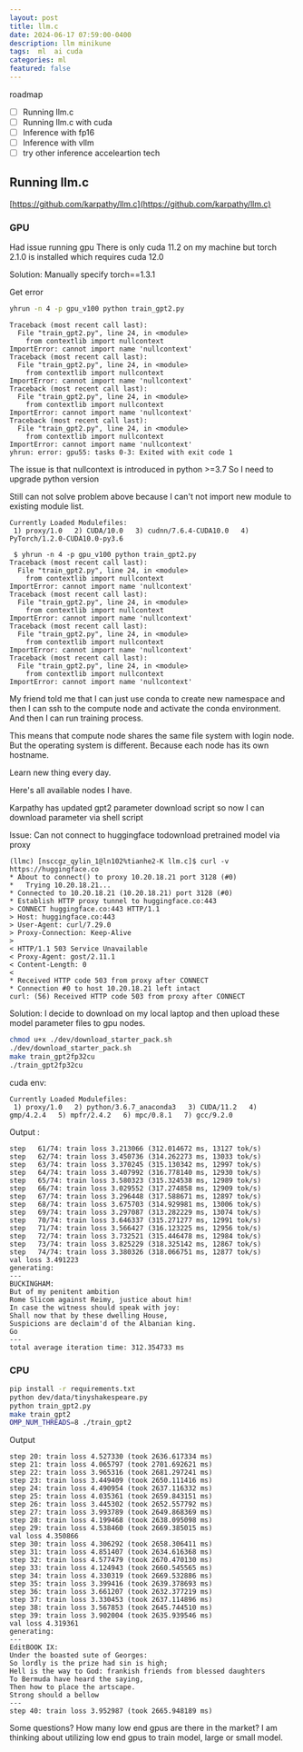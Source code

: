 ```yaml
---
layout: post
title: llm.c  
date: 2024-06-17 07:59:00-0400
description: llm minikune
tags:  ml  ai cuda
categories: ml
featured: false
---
```


roadmap
- [ ] Running llm.c
- [ ] Running llm.c with cuda
- [ ] Inference with fp16
- [ ] Inference with vllm
- [ ] try other inference acceleartion tech

## Running llm.c
[https://github.com/karpathy/llm.c](https://github.com/karpathy/llm.c)
### GPU 
Had issue running gpu
There is only cuda 11.2 on my machine
but torch 2.1.0 is installed which requires cuda 12.0

Solution:
Manually specify torch==1.3.1

Get error
```bash
yhrun -n 4 -p gpu_v100 python train_gpt2.py
```
```
Traceback (most recent call last):
  File "train_gpt2.py", line 24, in <module>
    from contextlib import nullcontext
ImportError: cannot import name 'nullcontext'
Traceback (most recent call last):
  File "train_gpt2.py", line 24, in <module>
    from contextlib import nullcontext
ImportError: cannot import name 'nullcontext'
Traceback (most recent call last):
  File "train_gpt2.py", line 24, in <module>
    from contextlib import nullcontext
ImportError: cannot import name 'nullcontext'
Traceback (most recent call last):
  File "train_gpt2.py", line 24, in <module>
    from contextlib import nullcontext
ImportError: cannot import name 'nullcontext'
yhrun: error: gpu55: tasks 0-3: Exited with exit code 1
```
The issue is that nullcontext is introduced in python >=3.7
So I need to upgrade python version

Still can not solve problem above because I
can't not import new module to existing module list.
```
Currently Loaded Modulefiles:
 1) proxy/1.0   2) CUDA/10.0   3) cudnn/7.6.4-CUDA10.0   4) PyTorch/1.2.0-CUDA10.0-py3.6

 $ yhrun -n 4 -p gpu_v100 python train_gpt2.py
Traceback (most recent call last):
  File "train_gpt2.py", line 24, in <module>
    from contextlib import nullcontext
ImportError: cannot import name 'nullcontext'
Traceback (most recent call last):
  File "train_gpt2.py", line 24, in <module>
    from contextlib import nullcontext
ImportError: cannot import name 'nullcontext'
Traceback (most recent call last):
  File "train_gpt2.py", line 24, in <module>
    from contextlib import nullcontext
ImportError: cannot import name 'nullcontext'
Traceback (most recent call last):
  File "train_gpt2.py", line 24, in <module>
    from contextlib import nullcontext
ImportError: cannot import name 'nullcontext'
```

My friend told me that I can just use conda to create new namespace
and then I can ssh to the compute node and activate the conda environment.
And then I can run training process.

This means that compute node shares the same file system with login node.
But the operating system is different. Because each node has its own hostname.

Learn new thing every day.

Here's all available nodes I  have.

Karpathy has updated gpt2 parameter download script so now
I can download parameter via shell script

Issue:
Can not connect to huggingface todownload pretrained model via proxy
```
(llmc) [nsccgz_qylin_1@ln102%tianhe2-K llm.c]$ curl -v https://huggingface.co
* About to connect() to proxy 10.20.18.21 port 3128 (#0)
*   Trying 10.20.18.21...
* Connected to 10.20.18.21 (10.20.18.21) port 3128 (#0)
* Establish HTTP proxy tunnel to huggingface.co:443
> CONNECT huggingface.co:443 HTTP/1.1
> Host: huggingface.co:443
> User-Agent: curl/7.29.0
> Proxy-Connection: Keep-Alive
>
< HTTP/1.1 503 Service Unavailable
< Proxy-Agent: gost/2.11.1
< Content-Length: 0
<
* Received HTTP code 503 from proxy after CONNECT
* Connection #0 to host 10.20.18.21 left intact
curl: (56) Received HTTP code 503 from proxy after CONNECT
```
Solution:
I decide to download on my local laptop and then upload these model parameter
files to gpu nodes.


```bash
chmod u+x ./dev/download_starter_pack.sh
./dev/download_starter_pack.sh
make train_gpt2fp32cu
./train_gpt2fp32cu
```
cuda env:
```
Currently Loaded Modulefiles:
 1) proxy/1.0   2) python/3.6.7_anaconda3   3) CUDA/11.2   4) gmp/4.2.4   5) mpfr/2.4.2   6) mpc/0.8.1   7) gcc/9.2.0
```


Output :
```
step   61/74: train loss 3.213066 (312.014672 ms, 13127 tok/s)
step   62/74: train loss 3.450736 (314.262273 ms, 13033 tok/s)
step   63/74: train loss 3.370245 (315.130342 ms, 12997 tok/s)
step   64/74: train loss 3.407992 (316.778140 ms, 12930 tok/s)
step   65/74: train loss 3.580323 (315.324538 ms, 12989 tok/s)
step   66/74: train loss 3.029552 (317.274858 ms, 12909 tok/s)
step   67/74: train loss 3.296448 (317.588671 ms, 12897 tok/s)
step   68/74: train loss 3.675703 (314.929981 ms, 13006 tok/s)
step   69/74: train loss 3.297087 (313.282229 ms, 13074 tok/s)
step   70/74: train loss 3.646337 (315.271277 ms, 12991 tok/s)
step   71/74: train loss 3.566427 (316.123225 ms, 12956 tok/s)
step   72/74: train loss 3.732521 (315.446478 ms, 12984 tok/s)
step   73/74: train loss 3.825229 (318.325142 ms, 12867 tok/s)
step   74/74: train loss 3.380326 (318.066751 ms, 12877 tok/s)
val loss 3.491223
generating:
---
BUCKINGHAM:
But of my penitent ambition
Rome Slicom against Reimy, justice about him!
In case the witness should speak with joy:
Shall now that by these dwelling House,
Suspicions are declaim'd of the Albanian king.
Go
---
total average iteration time: 312.354733 ms
```
### CPU 
```bash
pip install -r requirements.txt
python dev/data/tinyshakespeare.py
python train_gpt2.py
make train_gpt2
OMP_NUM_THREADS=8 ./train_gpt2
```
Output
```
step 20: train loss 4.527330 (took 2636.617334 ms)
step 21: train loss 4.065797 (took 2701.692621 ms)
step 22: train loss 3.965316 (took 2681.297241 ms)
step 23: train loss 3.449409 (took 2650.111416 ms)
step 24: train loss 4.490954 (took 2637.116332 ms)
step 25: train loss 4.035361 (took 2659.843151 ms)
step 26: train loss 3.445302 (took 2652.557792 ms)
step 27: train loss 3.993789 (took 2649.868369 ms)
step 28: train loss 4.199468 (took 2638.095098 ms)
step 29: train loss 4.538460 (took 2669.385015 ms)
val loss 4.350866
step 30: train loss 4.306292 (took 2658.306411 ms)
step 31: train loss 4.851407 (took 2634.616368 ms)
step 32: train loss 4.577479 (took 2670.470130 ms)
step 33: train loss 4.124943 (took 2660.545565 ms)
step 34: train loss 4.330319 (took 2669.532886 ms)
step 35: train loss 3.399416 (took 2639.378693 ms)
step 36: train loss 3.661207 (took 2632.377219 ms)
step 37: train loss 3.330453 (took 2637.114896 ms)
step 38: train loss 3.567853 (took 2645.744510 ms)
step 39: train loss 3.902004 (took 2635.939546 ms)
val loss 4.319361
generating:
---
EditBOOK IX:
Under the boasted sute of Georges:
So lordly is the prize had sin is high;
Hell is the way to God: frankish friends from blessed daughters
To Bermuda have heard the saying,
Then how to place the artscape.
Strong should a bellow
---
step 40: train loss 3.952987 (took 2665.948189 ms)
```


Some questions?
How many low end gpus are there in the market?
I am thinking about utilizing low end gpus to train model, large 
or small model.






